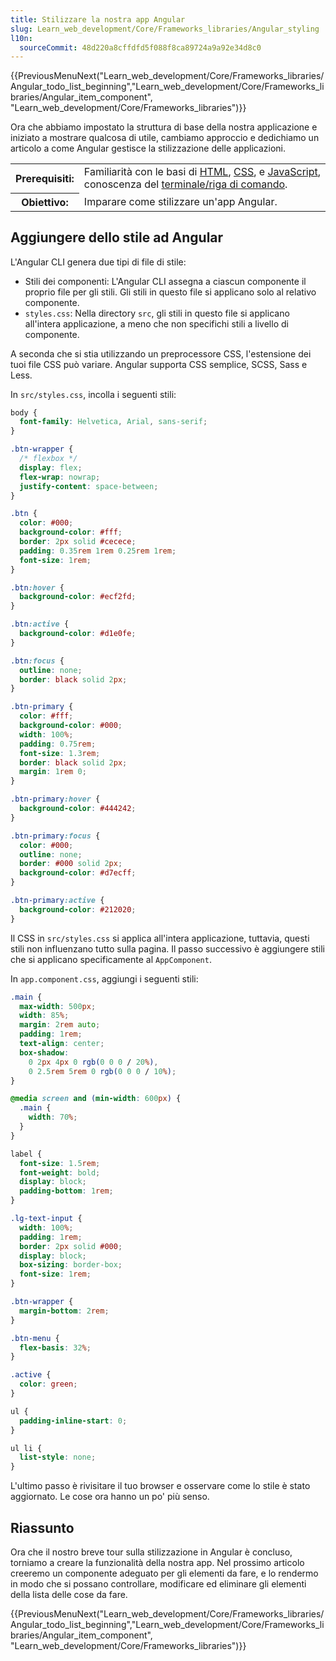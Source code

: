 ```yaml
---
title: Stilizzare la nostra app Angular
slug: Learn_web_development/Core/Frameworks_libraries/Angular_styling
l10n:
  sourceCommit: 48d220a8cffdfd5f088f8ca89724a9a92e34d8c0
---
```


{{PreviousMenuNext("Learn_web_development/Core/Frameworks_libraries/Angular_todo_list_beginning","Learn_web_development/Core/Frameworks_libraries/Angular_item_component", "Learn_web_development/Core/Frameworks_libraries")}}

Ora che abbiamo impostato la struttura di base della nostra applicazione e iniziato a mostrare qualcosa di utile, cambiamo approccio e dedichiamo un articolo a come Angular gestisce la stilizzazione delle applicazioni.

<table>
  <tbody>
    <tr>
      <th scope="row">Prerequisiti:</th>
      <td>
        Familiarità con le basi di <a href="/it/docs/Learn_web_development/Core/Structuring_content">HTML</a>,
        <a href="/it/docs/Learn_web_development/Core/Styling_basics">CSS</a>, e
        <a href="/it/docs/Learn_web_development/Core/Scripting">JavaScript</a>,
        conoscenza del
        <a
          href="/it/docs/Learn_web_development/Getting_started/Environment_setup/Command_line"
          >terminale/riga di comando</a
        >.
      </td>
    </tr>
    <tr>
      <th scope="row">Obiettivo:</th>
      <td>Imparare come stilizzare un'app Angular.</td>
    </tr>
  </tbody>
</table>

## Aggiungere dello stile ad Angular

L'Angular CLI genera due tipi di file di stile:

- Stili dei componenti: L'Angular CLI assegna a ciascun componente il proprio file per gli stili.
  Gli stili in questo file si applicano solo al relativo componente.
- `styles.css`: Nella directory `src`, gli stili in questo file si applicano all'intera applicazione, a meno che non specifichi stili a livello di componente.

A seconda che si stia utilizzando un preprocessore CSS, l'estensione dei tuoi file CSS può variare. Angular supporta CSS semplice, SCSS, Sass e Less.

In `src/styles.css`, incolla i seguenti stili:

```css
body {
  font-family: Helvetica, Arial, sans-serif;
}

.btn-wrapper {
  /* flexbox */
  display: flex;
  flex-wrap: nowrap;
  justify-content: space-between;
}

.btn {
  color: #000;
  background-color: #fff;
  border: 2px solid #cecece;
  padding: 0.35rem 1rem 0.25rem 1rem;
  font-size: 1rem;
}

.btn:hover {
  background-color: #ecf2fd;
}

.btn:active {
  background-color: #d1e0fe;
}

.btn:focus {
  outline: none;
  border: black solid 2px;
}

.btn-primary {
  color: #fff;
  background-color: #000;
  width: 100%;
  padding: 0.75rem;
  font-size: 1.3rem;
  border: black solid 2px;
  margin: 1rem 0;
}

.btn-primary:hover {
  background-color: #444242;
}

.btn-primary:focus {
  color: #000;
  outline: none;
  border: #000 solid 2px;
  background-color: #d7ecff;
}

.btn-primary:active {
  background-color: #212020;
}
```

Il CSS in `src/styles.css` si applica all'intera applicazione, tuttavia, questi stili non influenzano tutto sulla pagina. Il passo successivo è aggiungere stili che si applicano specificamente al `AppComponent`.

In `app.component.css`, aggiungi i seguenti stili:

```css
.main {
  max-width: 500px;
  width: 85%;
  margin: 2rem auto;
  padding: 1rem;
  text-align: center;
  box-shadow:
    0 2px 4px 0 rgb(0 0 0 / 20%),
    0 2.5rem 5rem 0 rgb(0 0 0 / 10%);
}

@media screen and (min-width: 600px) {
  .main {
    width: 70%;
  }
}

label {
  font-size: 1.5rem;
  font-weight: bold;
  display: block;
  padding-bottom: 1rem;
}

.lg-text-input {
  width: 100%;
  padding: 1rem;
  border: 2px solid #000;
  display: block;
  box-sizing: border-box;
  font-size: 1rem;
}

.btn-wrapper {
  margin-bottom: 2rem;
}

.btn-menu {
  flex-basis: 32%;
}

.active {
  color: green;
}

ul {
  padding-inline-start: 0;
}

ul li {
  list-style: none;
}
```

L'ultimo passo è rivisitare il tuo browser e osservare come lo stile è stato aggiornato. Le cose ora hanno un po' più senso.

## Riassunto

Ora che il nostro breve tour sulla stilizzazione in Angular è concluso, torniamo a creare la funzionalità della nostra app. Nel prossimo articolo creeremo un componente adeguato per gli elementi da fare, e lo rendermo in modo che si possano controllare, modificare ed eliminare gli elementi della lista delle cose da fare.

{{PreviousMenuNext("Learn_web_development/Core/Frameworks_libraries/Angular_todo_list_beginning","Learn_web_development/Core/Frameworks_libraries/Angular_item_component", "Learn_web_development/Core/Frameworks_libraries")}}
